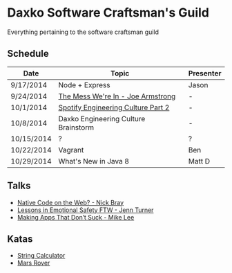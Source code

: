 Daxko Software Craftsman's Guild
=====

Everything pertaining to the software craftsman guild

## Schedule

| Date       | Topic                     | Presenter |
| ---------- | ------------------------- | --------- |
| 9/17/2014  | Node + Express            | Jason     |
| 9/24/2014  | [The Mess We're In - Joe Armstrong](https://www.youtube.com/watch?v=lKXe3HUG2l4)| - |
| 10/1/2014  | [Spotify Engineering Culture Part 2](https://labs.spotify.com/2014/09/20/spotify-engineering-culture-part-2/)      | -    |
| 10/8/2014  | Daxko Engineering Culture Brainstorm      | -    |
| 10/15/2014  | ?      | ?    |
| 10/22/2014  | Vagrant      | Ben    |
| 10/29/2014  | What's New in Java 8      | Matt D    |

## Talks

* [Native Code on the Web? - Nick Bray](http://www.youtube.com/watch?v=-xNZYr40QOk)
* [Lessons in Emotional Safety FTW - Jenn Turner](http://www.youtube.com/watch?v=0_mgp_VWIe0)
* [Making Apps That Don’t Suck - Mike Lee](http://www.infoq.com/presentations/Making-Apps-That-Dont-Suck)

## Katas

* [String Calculator](http://osherove.com/tdd-kata-1/)
* [Mars Rover](http://dallashackclub.com/rover)
